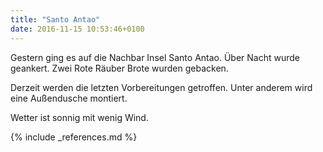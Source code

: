 ```yaml
---
title: "Santo Antao"
date: 2016-11-15 10:53:46+0100
---
```


Gestern ging es auf die Nachbar Insel Santo Antao. Über Nacht wurde geankert. Zwei Rote Räuber Brote wurden gebacken. 

Derzeit werden die letzten Vorbereitungen getroffen. Unter anderem wird eine Außendusche montiert.

Wetter ist sonnig mit wenig Wind.

{% include _references.md %}